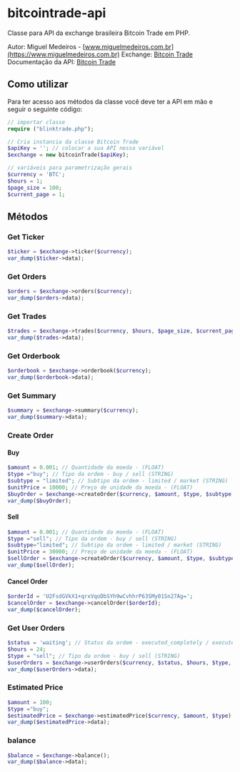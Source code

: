 # bitcointrade-api
Classe para API da exchange brasileira Bitcoin Trade em PHP.

Autor: Miguel Medeiros - [www.miguelmedeiros.com.br](https://www.miguelmedeiros.com.br)
Exchange: [Bitcoin Trade](https://www.bitcointrade.com.br/)
Documentação da API: [Bitcoin Trade](https://apidocs.bitcointrade.com.br/)

## Como utilizar
Para ter acesso aos métodos da classe você deve ter a API em mão e seguir o seguinte código:
```php
// importar classe
require ("blinktrade.php");

// Cria instancia da classe Bitcoin Trade
$apiKey = ''; // colocar a sua API nessa variável
$exchange = new bitcoinTrade($apiKey);

// variáveis para parametrização gerais
$currency = 'BTC';
$hours = 1;
$page_size = 100;
$current_page = 1;   
```
## Métodos
### Get Ticker
```php
$ticker = $exchange->ticker($currency);
var_dump($ticker->data);
```

### Get Orders
```php
$orders = $exchange->orders($currency);
var_dump($orders->data);
```

### Get Trades
```php
$trades = $exchange->trades($currency, $hours, $page_size, $current_page);
var_dump($trades->data);
```

### Get Orderbook
```php
$orderbook = $exchange->orderbook($currency);
var_dump($orderbook->data);
```

### Get Summary
```php
$summary = $exchange->summary($currency);
var_dump($summary->data);
```

### Create Order
#### Buy
```php
$amount = 0.001; // Quantidade da moeda - (FLOAT)
$type ="buy"; // Tipo da ordem - buy / sell (STRING)
$subtype = "limited"; // Subtipo da ordem - limited / market (STRING)
$unitPrice = 10000; // Preço de unidade da moeda - (FLOAT)
$buyOrder = $exchange->createOrder($currency, $amount, $type, $subtype, $unitPrice);
var_dump($buyOrder);
```

#### Sell
```php
$amount = 0.001; // Quantidade da moeda - (FLOAT)
$type ="sell"; // Tipo da ordem - buy / sell (STRING)
$subtype="limited"; // Subtipo da ordem - limited / market (STRING)
$unitPrice = 30000; // Preço de unidade da moeda - (FLOAT)
$sellOrder = $exchange->createOrder($currency, $amount, $type, $subtype, $unitPrice);
var_dump($sellOrder);
```

#### Cancel Order
```php
$orderId = 'U2FsdGVkX1+qrxVqoDbSYh9wCvhhrP63SMy01Sn27Ag=';
$cancelOrder = $exchange->cancelOrder($orderId);
var_dump($cancelOrder);
```

### Get User Orders
```php
$status = 'waiting'; // Status da ordem - executed_completely / executed_partially / waiting / canceled (STRING)
$hours = 24;
$type = "sell"; // Tipo da ordem - buy / sell (STRING)
$userOrders = $exchange->userOrders($currency, $status, $hours, $type, $page_size, $current_page);
var_dump($userOrders->data);
```

### Estimated Price
```php
$amount = 100;
$type ="buy";
$estimatedPrice = $exchange->estimatedPrice($currency, $amount, $type);
var_dump($estimatedPrice->data);
```

### balance
```php
$balance = $exchange->balance();
var_dump($balance->data);
```